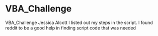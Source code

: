# VBA_Challenge
VBA_Challenge Jessica Alcott
I listed out my steps in the script. 
I found reddit to be a good help in finding script code that was needed

